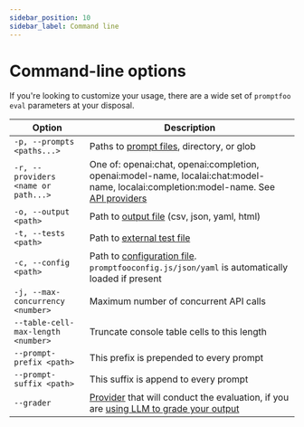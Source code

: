 ```yaml
---
sidebar_position: 10
sidebar_label: Command line
---
```


# Command-line options

If you're looking to customize your usage, there are a wide set of `promptfoo eval` parameters at your disposal.

| Option                              | Description                                                                                                                                                                  |
| ----------------------------------- | ---------------------------------------------------------------------------------------------------------------------------------------------------------------------------- |
| `-p, --prompts <paths...>`          | Paths to [prompt files](/docs/configuration/parameters#prompt-files), directory, or glob                                                                                     |
| `-r, --providers <name or path...>` | One of: openai:chat, openai:completion, openai:model-name, localai:chat:model-name, localai:completion:model-name. See [API providers](/docs/configuration/providers)        |
| `-o, --output <path>`               | Path to [output file](/docs/configuration/parameters#output-file) (csv, json, yaml, html)                                                                                    |
| `-t, --tests <path>`                | Path to [external test file](/docs/configuration/expected-outputs#load-an-external-tests-file)                                                                               |
| `-c, --config <path>`               | Path to [configuration file](/docs/configuration/guide). `promptfooconfig.js/json/yaml` is automatically loaded if present                                                   |
| `-j, --max-concurrency <number>`    | Maximum number of concurrent API calls                                                                                                                                       |
| `--table-cell-max-length <number>`  | Truncate console table cells to this length                                                                                                                                  |
| `--prompt-prefix <path>`            | This prefix is prepended to every prompt                                                                                                                                     |
| `--prompt-suffix <path>`            | This suffix is append to every prompt                                                                                                                                        |
| `--grader`                          | [Provider](/docs/configuration/providers) that will conduct the evaluation, if you are [using LLM to grade your output](/docs/configuration/expected-outputs#llm-evaluation) |
